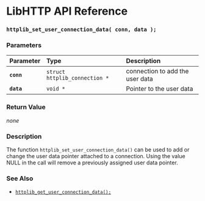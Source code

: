 # LibHTTP API Reference

### `httplib_set_user_connection_data( conn, data );`

### Parameters

| Parameter | Type | Description |
| :--- | :--- | :--- |
|**`conn`**|`struct httplib_connection *`|connection to add the user data|
|**`data`**|`void *`|Pointer to the user data|

### Return Value

*none*

### Description

The function `httplib_set_user_connection_data()` can be used to add or change the user data pointer attached to a connection. Using the value NULL in the call will remove a previously assigned user data pointer.

### See Also

* [`httplib_get_user_connection_data();`](httplib_get_user_connection_data.md)
